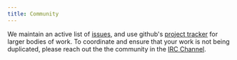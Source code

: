```yaml
---
title: Community
---
```


We maintain an active list of [issues](https://github.com/kangaroo-server/kangaroo/issues), and use 
github's [project tracker](https://github.com/kangaroo-server/kangaroo/projects)
for larger bodies of work. To coordinate and ensure that your work is not 
being duplicated, please reach out the the community in the [IRC Channel](http://webchat.freenode.net/?channels=kangaroo).